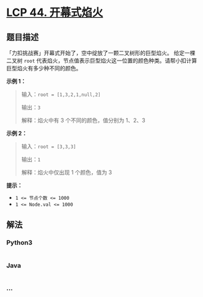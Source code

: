 # [LCP 44. 开幕式焰火](https://leetcode.cn/problems/sZ59z6)



## 题目描述

<!-- 这里写题目描述 -->

「力扣挑战赛」开幕式开始了，空中绽放了一颗二叉树形的巨型焰火。
给定一棵二叉树 `root` 代表焰火，节点值表示巨型焰火这一位置的颜色种类。请帮小扣计算巨型焰火有多少种不同的颜色。


**示例 1：**
>输入：`root = [1,3,2,1,null,2]`
>
>输出：`3`
>
>解释：焰火中有 3 个不同的颜色，值分别为 1、2、3

**示例 2：**
>输入：`root = [3,3,3]`
>
>输出：`1`
>
>解释：焰火中仅出现 1 个颜色，值为 3

**提示：**
- `1 <= 节点个数 <= 1000`
- `1 <= Node.val <= 1000`




## 解法

<!-- 这里可写通用的实现逻辑 -->

<!-- tabs:start -->

### **Python3**

<!-- 这里可写当前语言的特殊实现逻辑 -->

```python

```

### **Java**

<!-- 这里可写当前语言的特殊实现逻辑 -->

```java

```

### **...**

```

```

<!-- tabs:end -->
